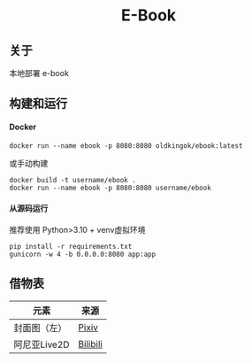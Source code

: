 <center>

# E-Book

</center>

## 关于

本地部署 e-book

## 构建和运行

#### Docker

```shell
docker run --name ebook -p 8080:8080 oldkingok/ebook:latest
```

或手动构建

```shell
docker build -t username/ebook .
docker run --name ebook -p 8080:8080 username/ebook
```

#### 从源码运行

推荐使用 Python>3.10 + venv虚拟环境

```shell
pip install -r requirements.txt
gunicorn -w 4 -b 0.0.0.0:8080 app:app
```

## 借物表

| 元素 | 来源 |
|------|------|
| 封面图（左）| [Pixiv](https://www.pixiv.net/en/artworks/113922651) |
| 阿尼亚Live2D | [Bilibili](https://www.bilibili.com/video/BV1qC4y1S7yo) |